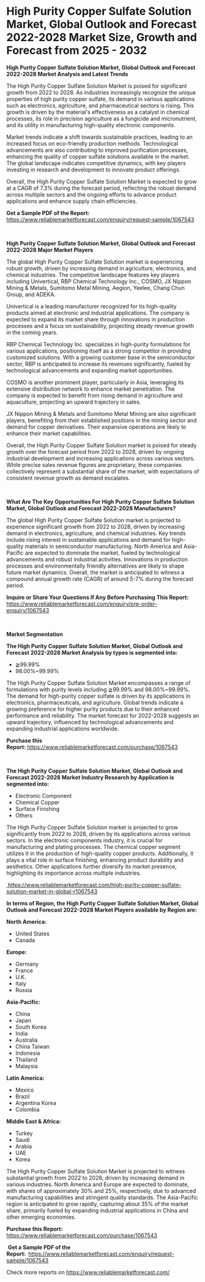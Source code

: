 <p><h1>High Purity Copper Sulfate Solution Market, Global Outlook and Forecast 2022-2028 Market Size, Growth and Forecast from 2025 - 2032</h1></p><p><strong>High Purity Copper Sulfate Solution Market, Global Outlook and Forecast 2022-2028 Market Analysis and Latest Trends</strong></p>
<p><p>The High Purity Copper Sulfate Solution Market is poised for significant growth from 2022 to 2028. As industries increasingly recognize the unique properties of high purity copper sulfate, its demand in various applications such as electronics, agriculture, and pharmaceutical sectors is rising. This growth is driven by the material's effectiveness as a catalyst in chemical processes, its role in precision agriculture as a fungicide and micronutrient, and its utility in manufacturing high-quality electronic components. </p><p>Market trends indicate a shift towards sustainable practices, leading to an increased focus on eco-friendly production methods. Technological advancements are also contributing to improved purification processes, enhancing the quality of copper sulfate solutions available in the market. The global landscape indicates competitive dynamics, with key players investing in research and development to innovate product offerings. </p><p>Overall, the High Purity Copper Sulfate Solution Market is expected to grow at a CAGR of 7.3% during the forecast period, reflecting the robust demand across multiple sectors and the ongoing efforts to advance product applications and enhance supply chain efficiencies.</p></p>
<p><strong>Get a Sample PDF of the Report:&nbsp;</strong> <a href="https://www.reliablemarketforecast.com/enquiry/request-sample/1067543?utm_campaign=2315&utm_medium=2&utm_source=Github&utm_content=ia&utm_term=21032025&utm_id=high-purity-copper-sulfate-solution-market-global-outlook-and-forecast-2022-2028">https://www.reliablemarketforecast.com/enquiry/request-sample/1067543</a></p>
<p>&nbsp;</p>
<p><strong>High Purity Copper Sulfate Solution Market, Global Outlook and Forecast 2022-2028 Major Market Players</strong></p>
<p><p>The global High Purity Copper Sulfate Solution market is experiencing robust growth, driven by increasing demand in agriculture, electronics, and chemical industries. The competitive landscape features key players including Univertical, RBP Chemical Technology Inc., COSMO, JX Nippon Mining & Metals, Sumitomo Metal Mining, Aegion, Yeelee, Chang Chun Group, and ADEKA.</p><p>Univertical is a leading manufacturer recognized for its high-quality products aimed at electronic and industrial applications. The company is expected to expand its market share through innovations in production processes and a focus on sustainability, projecting steady revenue growth in the coming years.</p><p>RBP Chemical Technology Inc. specializes in high-purity formulations for various applications, positioning itself as a strong competitor in providing customized solutions. With a growing customer base in the semiconductor sector, RBP is anticipated to increase its revenues significantly, fueled by technological advancements and expanding market opportunities.</p><p>COSMO is another prominent player, particularly in Asia, leveraging its extensive distribution network to enhance market penetration. The company is expected to benefit from rising demand in agriculture and aquaculture, projecting an upward trajectory in sales.</p><p>JX Nippon Mining & Metals and Sumitomo Metal Mining are also significant players, benefiting from their established positions in the mining sector and demand for copper derivatives. Their expansive operations are likely to enhance their market capabilities.</p><p>Overall, the High Purity Copper Sulfate Solution market is poised for steady growth over the forecast period from 2022 to 2028, driven by ongoing industrial development and increasing applications across various sectors. While precise sales revenue figures are proprietary, these companies collectively represent a substantial share of the market, with expectations of consistent revenue growth as demand escalates.</p></p>
<p>&nbsp;</p>
<p><strong>What Are The Key Opportunities For High Purity Copper Sulfate Solution Market, Global Outlook and Forecast 2022-2028 Manufacturers?</strong></p>
<p><p>The global High Purity Copper Sulfate Solution market is projected to experience significant growth from 2022 to 2028, driven by increasing demand in electronics, agriculture, and chemical industries. Key trends include rising interest in sustainable applications and demand for high-quality materials in semiconductor manufacturing. North America and Asia-Pacific are expected to dominate the market, fueled by technological advancements and robust industrial activities. Innovations in production processes and environmentally friendly alternatives are likely to shape future market dynamics. Overall, the market is anticipated to witness a compound annual growth rate (CAGR) of around 5-7% during the forecast period.</p></p>
<p><strong>Inquire or Share Your Questions If Any Before Purchasing This Report:</strong> <a href="https://www.reliablemarketforecast.com/enquiry/pre-order-enquiry/1067543?utm_campaign=2315&utm_medium=2&utm_source=Github&utm_content=ia&utm_term=21032025&utm_id=high-purity-copper-sulfate-solution-market-global-outlook-and-forecast-2022-2028">https://www.reliablemarketforecast.com/enquiry/pre-order-enquiry/1067543</a></p>
<p>&nbsp;</p>
<p><strong>Market Segmentation</strong></p>
<p><strong>The High Purity Copper Sulfate Solution Market, Global Outlook and Forecast 2022-2028 Market Analysis by types is segmented into:</strong></p>
<p><ul><li>≧99.99%</li><li>98.00%~99.99%</li></ul></p>
<p><p>The High Purity Copper Sulfate Solution Market encompasses a range of formulations with purity levels including ≧99.99% and 98.00%~99.99%. The demand for high-purity copper sulfate is driven by its applications in electronics, pharmaceuticals, and agriculture. Global trends indicate a growing preference for higher purity products due to their enhanced performance and reliability. The market forecast for 2022-2028 suggests an upward trajectory, influenced by technological advancements and expanding industrial applications worldwide.</p></p>
<p><strong>Purchase this Report:&nbsp;</strong><a href="https://www.reliablemarketforecast.com/purchase/1067543?utm_campaign=2315&utm_medium=2&utm_source=Github&utm_content=ia&utm_term=21032025&utm_id=high-purity-copper-sulfate-solution-market-global-outlook-and-forecast-2022-2028">https://www.reliablemarketforecast.com/purchase/1067543</a></p>
<p>&nbsp;</p>
<p><strong>The High Purity Copper Sulfate Solution Market, Global Outlook and Forecast 2022-2028 Market Industry Research by Application is segmented into:</strong></p>
<p><ul><li>Electronic Component</li><li>Chemical Copper</li><li>Surface Finishing</li><li>Others</li></ul></p>
<p><p>The High Purity Copper Sulfate Solution market is projected to grow significantly from 2022 to 2028, driven by its applications across various sectors. In the electronic components industry, it is crucial for manufacturing and plating processes. The chemical copper segment utilizes it in the production of high-quality copper products. Additionally, it plays a vital role in surface finishing, enhancing product durability and aesthetics. Other applications further diversify its market presence, highlighting its importance across multiple industries.</p></p>
<p><a href="https://www.reliablemarketforecast.com/high-purity-copper-sulfate-solution-market-in-global-r1067543?utm_campaign=2315&utm_medium=2&utm_source=Github&utm_content=ia&utm_term=21032025&utm_id=high-purity-copper-sulfate-solution-market-global-outlook-and-forecast-2022-2028">&nbsp;https://www.reliablemarketforecast.com/high-purity-copper-sulfate-solution-market-in-global-r1067543</a></p>
<p><strong>In terms of Region, the High Purity Copper Sulfate Solution Market, Global Outlook and Forecast 2022-2028 Market Players available by Region are:</strong></p>
<p>
    <p> <strong> North America: </strong>
        <ul>
            <li>United States</li>
            <li>Canada</li>
        </ul>
        </p> 
    <p> <strong> Europe: </strong>
        <ul>
            <li>Germany</li>
            <li>France</li>
            <li>U.K.</li>
            <li>Italy</li>
            <li>Russia</li>
        </ul>
        </p> 
    <p> <strong> Asia-Pacific: </strong>
        <ul>
            <li>China</li>
            <li>Japan</li>
            <li>South Korea</li>
            <li>India</li>
            <li>Australia</li>
            <li>China Taiwan</li>
            <li>Indonesia</li>
            <li>Thailand</li>
            <li>Malaysia</li>
        </ul>
        </p> 
    <p> <strong> Latin America: </strong>
        <ul>
            <li>Mexico</li>
            <li>Brazil</li>
            <li>Argentina Korea</li>
            <li>Colombia</li>
        </ul>
        </p> 
    <p> <strong> Middle East & Africa: </strong>
        <ul>
            <li>Turkey</li>
            <li>Saudi</li>
            <li>Arabia</li>
            <li>UAE</li>
            <li>Korea</li>
        </ul>
    </p>
    </p>
<p><p>The High Purity Copper Sulfate Solution Market is projected to witness substantial growth from 2022 to 2028, driven by increasing demand in various industries. North America and Europe are expected to dominate, with shares of approximately 30% and 25%, respectively, due to advanced manufacturing capabilities and stringent quality standards. The Asia-Pacific region is anticipated to grow rapidly, capturing about 35% of the market share, primarily fueled by expanding industrial applications in China and other emerging economies.</p></p>
<p><strong>Purchase this Report: </strong><a href="https://www.reliablemarketforecast.com/purchase/1067543?utm_campaign=2315&utm_medium=2&utm_source=Github&utm_content=ia&utm_term=21032025&utm_id=high-purity-copper-sulfate-solution-market-global-outlook-and-forecast-2022-2028">https://www.reliablemarketforecast.com/purchase/1067543</a></p>
<p>&nbsp;<strong>Get a Sample PDF of the Report:&nbsp;&nbsp;</strong><a href="https://www.reliablemarketforecast.com/enquiry/request-sample/1067543?utm_campaign=2315&utm_medium=2&utm_source=Github&utm_content=ia&utm_term=21032025&utm_id=high-purity-copper-sulfate-solution-market-global-outlook-and-forecast-2022-2028">https://www.reliablemarketforecast.com/enquiry/request-sample/1067543</a></p>
<p><strong></strong></p>
<p>Check more reports on <a href="https://www.reliablemarketforecast.com/?utm_campaign=2315&utm_medium=2&utm_source=Github&utm_content=ia&utm_term=21032025&utm_id=high-purity-copper-sulfate-solution-market-global-outlook-and-forecast-2022-2028">https://www.reliablemarketforecast.com/</a></p>